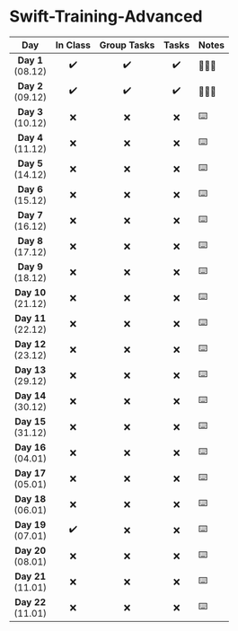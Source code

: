 # Swift-Training-Advanced

| Day           | In Class      | Group Tasks  | Tasks   | Notes   |
| :-----------: | :-----------: | :----------: | :-----: | ------- |
| **Day 1** <br>(08.12) | ✔️           | ✔️           | ✔️      |🤪🤪🤪 |
| **Day 2** <br>(09.12) | ✔️           | ✔️           | ✔️      |🤪🤪🤪 |
| **Day 3** <br>(10.12) | ❌           | ❌           | ❌      |⌨️ |
| **Day 4** <br>(11.12) | ❌           | ❌           | ❌      |⌨️ |
| **Day 5** <br>(14.12) | ❌           | ❌           | ❌      |⌨️ |
| **Day 6** <br>(15.12) | ❌           | ❌           | ❌      |⌨️ |
| **Day 7** <br>(16.12) | ❌           | ❌           | ❌      |⌨️ |
| **Day 8** <br>(17.12) | ❌           | ❌           | ❌      |⌨️ |
| **Day 9** <br>(18.12) | ❌           | ❌           | ❌      |⌨️ |
| **Day 10** <br>(21.12) | ❌           | ❌           | ❌      |⌨️ |
| **Day 11** <br>(22.12) | ❌           | ❌           | ❌      |⌨️ |
| **Day 12** <br>(23.12) | ❌           | ❌           | ❌      |⌨️ |
| **Day 13** <br>(29.12) | ❌           | ❌           | ❌      |⌨️ |
| **Day 14** <br>(30.12) | ❌           | ❌           | ❌      |⌨️ |
| **Day 15** <br>(31.12) | ❌           | ❌           | ❌      |⌨️ |
| **Day 16** <br>(04.01) | ❌           | ❌           | ❌      |⌨️ |
| **Day 17** <br>(05.01) | ❌           | ❌           | ❌      |⌨️ |
| **Day 18** <br>(06.01) | ❌           | ❌           | ❌      |⌨️ |
| **Day 19** <br>(07.01) | ✔️           | ❌           | ❌      |⌨️ |
| **Day 20** <br>(08.01) | ❌           | ❌           | ❌      |⌨️ |
| **Day 21** <br>(11.01) | ❌           | ❌           | ❌      |⌨️ |
| **Day 22** <br>(11.01) | ❌           | ❌           | ❌      |⌨️ |
